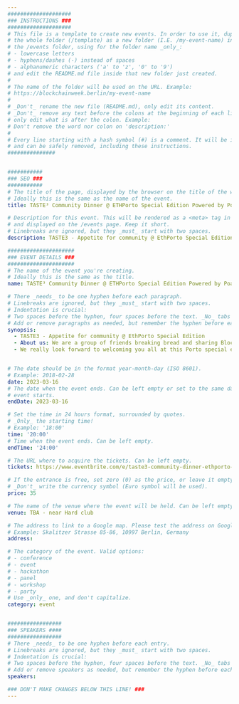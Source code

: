 ```yaml
---
####################
### INSTRUCTIONS ###
####################
# This file is a template to create new events. In order to use it, duplicate
# the whole folder (/template) as a new folder (I.E. /my-event-name) inside of
# the /events folder, using for the folder name _only_:
# - lowercase letters
# - hyphens/dashes (-) instead of spaces
# - alphanumeric characters ('a' to 'z', '0' to '9')
# and edit the README.md file inside that new folder just created.
#
# The name of the folder will be used on the URL. Example:
# https://blockchainweek.berlin/my-event-name
#
# _Don't_ rename the new file (README.md), only edit its content.
# _Don't_ remove any text before the colons at the beginning of each line,
# only edit what is after the colon. Example:
# Don't remove the word nor colon on 'description:'
#
# Every line starting with a hash symbol (#) is a comment. It will be ignored
# and can be safely removed, including these instructions.
###############


###########
### SEO ###
###########
# The title of the page, displayed by the browser on the title of the window.
# Ideally this is the same as the name of the event.
title: TASTE³ Community Dinner @ ETHPorto Special Edition Powered by Poap Studios

# Description for this event. This will be rendered as a <meta> tag in the HTML,
# and displayed on the /events page. Keep it short.
# Linebreaks are ignored, but they _must_ start with two spaces.
description: TASTE3 - Appetite for community @ EthPorto Special Edition 

#####################
### EVENT DETAILS ###
#####################
# The name of the event you're creating.
# Ideally this is the same as the title.
name: TASTE³ Community Dinner @ ETHPorto Special Edition Powered by Poap Studios

# There _needs_ to be one hyphen before each paragraph.
# Linebreaks are ignored, but they _must_ start with two spaces.
# Indentation is crucial:
# Two spaces before the hyphen, four spaces before the text. _No_ tabs allowed.
# Add or remove paragraphs as needed, but remember the hyphen before each entry.
synopsis:
  - TASTE3 - Appetite for community @ EthPorto Special Edition 
  - About us: We are a group of friends breaking bread and sharing Blockchain war stories. Every week we host a dinner for up to 20 Web3 professionals (depending on the venue) in different locations around Lisbon. 
  - We really look forward to welcoming you all at this Porto special edition! What's left to say besides LFDinner 🍲


# The date should be in the format year-month-day (ISO 8601).
# Example: 2018-02-28
date: 2023-03-16
# The date when the event ends. Can be left empty or set to the same day the
# event starts.
endDate: 2023-03-16

# Set the time in 24 hours format, surrounded by quotes.
# _Only_ the starting time!
# Example: '18:00'
time: '20:00'
# Time when the event ends. Can be left empty.
endTime: '24:00'

# The URL where to acquire the tickets. Can be left empty.
tickets: https://www.eventbrite.com/e/taste3-community-dinner-ethporto-special-edition-tickets-581656388917

# If the entrance is free, set zero (0) as the price, or leave it empty.
# _Don't_ write the currency symbol (Euro symbol will be used).
price: 35 

# The name of the venue where the event will be held. Can be left empty.
venue: TBA - near Hard club

# The address to link to a Google map. Please test the address on Google Maps.
# Example: Skalitzer Strasse 85-86, 10997 Berlin, Germany
address: 

# The category of the event. Valid options:
# - conference
# - event
# - hackathon
# - panel
# - workshop
# - party
# Use _only_ one, and don't capitalize.
category: event


#################
### SPEAKERS ####
#################
# There _needs_ to be one hyphen before each entry.
# Linebreaks are ignored, but they _must_ start with two spaces.
# Indentation is crucial:
# Two spaces before the hyphen, four spaces before the text. _No_ tabs allowed.
# Add or remove speakers as needed, but remember the hyphen before each entry.
speakers:

### DON'T MAKE CHANGES BELOW THIS LINE! ###
---
```


<!-- ### DON'T MAKE CHANGES BELOW THIS LINE! ### -->

<Event-Content/>
